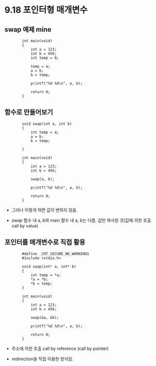 # 9.18 포인터형 매개변수

## swap 예제 mine

            int main(void)
            {
                int a = 123;
                int b = 456;
                int temp = 0;

                temp = a;
                a = b;
                b = temp;

                printf("%d %d\n", a, b);

                return 0;
            }

## 함수로 만들어보기

            void swap(int a, int b)
            {
                int temp = a;
                a = b;
                b = temp;

            }

            int main(void)
            {
                int a = 123;
                int b = 456;

                swap(a, b);

                printf("%d %d\n", a, b);

                return 0;
            }

- 그러나 이렇게 하면 값이 변하지 않음.

- swap 함수 내 a, b와 main 함수 내 a, b는 다름. 값만 복사된 것(값에 의한 호출 call by value)

## 포인터를 매개변수로 직접 활용

            #define _CRT_SECURE_NO_WARNINGS
            #include <stdio.h>

            void swap(int* a, int* b)
            {
                int temp = *a;
                *a = *b;
                *b = temp;
            }

            int main(void)
            {
                int a = 123;
                int b = 456;

                swap(&a, &b);

                printf("%d %d\n", a, b);

                return 0;
            }

- 주소에 의한 호출 call by reference (call by pointer)

- redirection을 직접 이용한 방식임.
